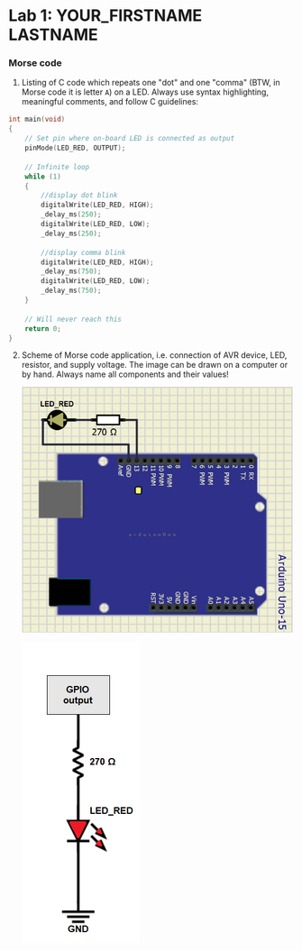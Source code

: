 # Lab 1: YOUR_FIRSTNAME LASTNAME

### Morse code

1. Listing of C code which repeats one "dot" and one "comma" (BTW, in Morse code it is letter `A`) on a LED. Always use syntax highlighting, meaningful comments, and follow C guidelines:

```c
int main(void)
{
    // Set pin where on-board LED is connected as output
    pinMode(LED_RED, OUTPUT);

    // Infinite loop
    while (1)
    {
        //display dot blink
        digitalWrite(LED_RED, HIGH);
        _delay_ms(250);
        digitalWrite(LED_RED, LOW);
        _delay_ms(250);

        //display comma blink
        digitalWrite(LED_RED, HIGH);
        _delay_ms(750);
        digitalWrite(LED_RED, LOW);
        _delay_ms(750);
    }

    // Will never reach this
    return 0;
}
```

2. Scheme of Morse code application, i.e. connection of AVR device, LED, resistor, and supply voltage. The image can be drawn on a computer or by hand. Always name all components and their values!

   ![your figure](circuit.PNG)
   
   ![your figure](circuit_2.PNG)
